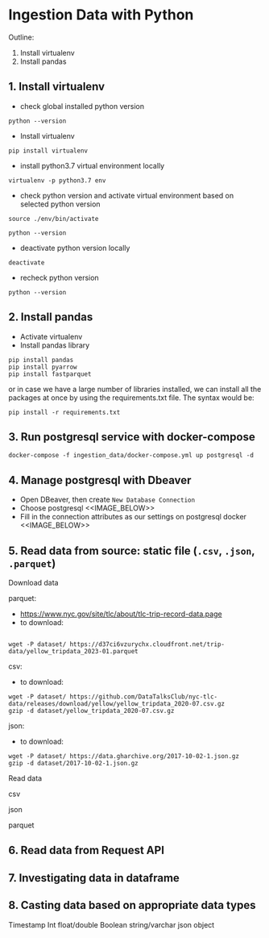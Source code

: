 # Ingestion Data with Python

Outline: 
1. Install virtualenv
2. Install pandas

## 1. Install virtualenv

- check global installed python version 

```
python --version
```

- Install virtualenv

```
pip install virtualenv
```

- install python3.7 virtual environment locally

```
virtualenv -p python3.7 env
```

- check python version and activate virtual environment based on selected python version

```
source ./env/bin/activate

python --version
```

- deactivate python version locally

```
deactivate
```

- recheck python version

```
python --version
```

## 2. Install pandas


- Activate virtualenv
- Install pandas library

```
pip install pandas
pip install pyarrow
pip install fastparquet
```

or in case we have a large number of libraries installed, we can install all the packages at once by using the requirements.txt file. The syntax would be:

```
pip install -r requirements.txt
```

## 3. Run postgresql service with docker-compose
```
docker-compose -f ingestion_data/docker-compose.yml up postgresql -d
```

## 4. Manage postgresql with Dbeaver

- Open DBeaver, then create `New Database Connection`
- Choose postgresql <<IMAGE_BELOW>>
- Fill in the connection attributes as our settings on postgresql docker <<IMAGE_BELOW>>


## 5. Read data from source: static file (`.csv`, `.json`, `.parquet`)

Download data 

parquet: 
- https://www.nyc.gov/site/tlc/about/tlc-trip-record-data.page
- to download:
```

wget -P dataset/ https://d37ci6vzurychx.cloudfront.net/trip-data/yellow_tripdata_2023-01.parquet

```

csv: 
- to download:
```
wget -P dataset/ https://github.com/DataTalksClub/nyc-tlc-data/releases/download/yellow/yellow_tripdata_2020-07.csv.gz
gzip -d dataset/yellow_tripdata_2020-07.csv.gz
``` 

json: 
- to download:
```
wget -P dataset/ https://data.gharchive.org/2017-10-02-1.json.gz
gzip -d dataset/2017-10-02-1.json.gz
```

Read data

csv

json

parquet

## 6. Read data from Request API  

## 7. Investigating data in dataframe

## 8. Casting data based on appropriate data types

Timestamp
Int
float/double
Boolean
string/varchar
json object



